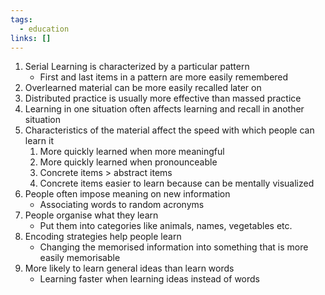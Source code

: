 ```yaml
---
tags:
  - education
links: []
---
```

1. Serial Learning is characterized by a particular pattern
	- First and last items in a pattern are more easily remembered
2. Overlearned material can be more easily recalled later on
3. Distributed practice is usually more effective than massed practice
4. Learning in one situation often affects learning and recall in another situation
5. Characteristics of the material affect the speed with which people can learn it
	1. More quickly learned when more meaningful
	2. More quickly learned when pronounceable
	3. Concrete items > abstract items
	4. Concrete items easier to learn because can be mentally visualized
6. People often impose meaning on new information
	- Associating words to random acronyms
7.  People organise what they learn
	-  Put them into categories like animals, names, vegetables etc.
8. Encoding strategies help people learn
	- Changing the memorised information into something that is more easily memorisable
9. More likely to learn general ideas than learn words
	- Learning faster when learning ideas instead of words
